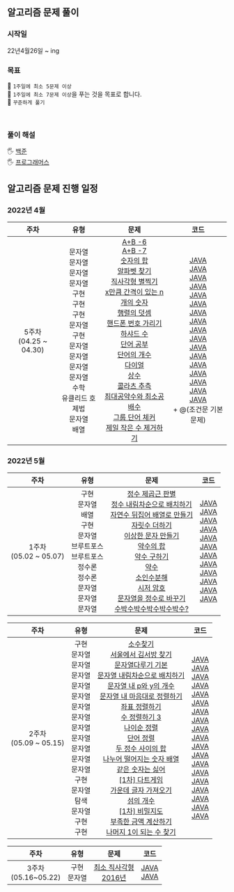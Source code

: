 <h2>알고리즘 문제 풀이</h2>
<h3>시작일</h3>
22년4월26일 ~ ing
<h3>목표</h3>

🎯 `1주일에 최소 5문제 이상`
<br />
🎯 `1주일에 최소 7문제 이상`을 푸는 것을 목표로 합니다.
<br />
🎯 `꾸준하게 풀기`

<br />

<h3>풀이 해설</h3>

🖐 [백준](https://www.notion.so/Baekjoon-c7fe3bc431a84ff2844659e397a4dedc/)
<br />
🖐 [프로그래머스](https://vivacious-plate-33b.notion.site/Programmers-7e344c9b0a8b44e990ac4538720c4315/)
<br />

<h2>알고리즘 문제 진행 일정</h2>

### 2022년 4월

|              주차               |                                                                             유형                                                                              |                                                                                                                                                                                                                                                                                                                                                                                                                                                                                                                                                                                                                                         문제                                                                                                                                                                                                                                                                                                                                                                                                                                                                                                                                                                                                                                         |                                                                                                                                                                                                                                                                                                                                                                                                                                                                                                                                                                                                                                                                                                                                                                                                                                                                                           코드                                                                                                                                                                                                                                                                                                                                                                                                                                                                                                                                                                                                                                                                                                                                                                                                                                                                                           |
|:-----------------------------:|:-----------------------------------------------------------------------------------------------------------------------------------------------------------:|:----------------------------------------------------------------------------------------------------------------------------------------------------------------------------------------------------------------------------------------------------------------------------------------------------------------------------------------------------------------------------------------------------------------------------------------------------------------------------------------------------------------------------------------------------------------------------------------------------------------------------------------------------------------------------------------------------------------------------------------------------------------------------------------------------------------------------------------------------------------------------------------------------------------------------------------------------------------------------------------------------------------------------------------------------------------------------------------------------------------------------------------------------------------------------------------------------------------------------------------------------------------------------------:|:--------------------------------------------------------------------------------------------------------------------------------------------------------------------------------------------------------------------------------------------------------------------------------------------------------------------------------------------------------------------------------------------------------------------------------------------------------------------------------------------------------------------------------------------------------------------------------------------------------------------------------------------------------------------------------------------------------------------------------------------------------------------------------------------------------------------------------------------------------------------------------------------------------------------------------------------------------------------------------------------------------------------------------------------------------------------------------------------------------------------------------------------------------------------------------------------------------------------------------------------------------------------------------------------------------------------------------------------------------------------------------------------------------------------------------------------------------------------------------------------------------------------------------------------------------------------------------------------------------------------------------------------------------------------------------------------------------------------------------------------------------------------------------------:|
|    5주차<br/>(04.25 ~ 04.30)    | 문자열<br/>문자열<br/>문자열<br/>문자열<br/>구현<br/>구현<br/>구현<br/>문자열<br/>구현 <br/>문자열 <br/>문자열 <br/>문자열 <br/>문자열 <br/>수학 <br/>유클리드 호제법 <br/>문자열<br/>배열| [A+B -6](https://www.acmicpc.net/problem/10953) <br /> [A+B -7](https://www.acmicpc.net/problem/11021) <br /> [숫자의 합](https://www.acmicpc.net/problem/11720) <br /> [알파벳 찾기](https://www.acmicpc.net/problem/10809) <br /> [직사각형 별찍기](https://programmers.co.kr/learn/courses/30/lessons/12969) <br /> [x만큼 간격이 있는 n개의 숫자](https://programmers.co.kr/learn/courses/30/lessons/12954) <br /> [행렬의 덧셈](https://programmers.co.kr/learn/courses/30/lessons/12950) <br /> [핸드폰 번호 가리기](https://programmers.co.kr/learn/courses/30/lessons/12948) <br /> [하샤드 수](https://programmers.co.kr/learn/courses/30/lessons/12947) <br /> [단어 공부](https://www.acmicpc.net/problem/1157) <br /> [단어의 개수](https://www.acmicpc.net/problem/1152) <br /> [다이얼](https://www.acmicpc.net/problem/5622) <br /> [상수](https://www.acmicpc.net/problem/2908) <br /> [콜라츠 추측](https://programmers.co.kr/learn/courses/30/lessons/12943) <br /> [최대공약수와 최소공배수](https://www.acmicpc.net/problem/2609) <br /> [그룹 단어 체커](https://www.acmicpc.net/problem/1316) <br /> [제일 작은 수 제거하기](https://programmers.co.kr/learn/courses/30/lessons/12935) | [JAVA](https://github.com/eodudsla10/Algorithm-solve/blob/master/src/BOJ/BOJ10953.java) <br />[JAVA](https://github.com/eodudsla10/Algorithm-solve/commit/8a903f7bbbe7942d53a3ee5de6e4a39f6add98f9) <br />[JAVA](https://github.com/eodudsla10/Algorithm-solve/blob/master/src/BOJ/BOJ11720.java) <br />[JAVA](https://github.com/eodudsla10/Algorithm-solve/blob/master/src/BOJ/BOJ10809.java) <br />[JAVA](https://github.com/eodudsla10/Algorithm-solve/blob/master/src/PRO/PRO12969.java) <br />[JAVA](https://github.com/eodudsla10/Algorithm-solve/blob/master/src/PRO/PRO12954.java) <br />[JAVA](https://github.com/eodudsla10/Algorithm-solve/blob/master/src/PRO/PRO12950.java) <br />[JAVA](https://github.com/eodudsla10/Algorithm-solve/blob/master/src/PRO/PRO12948.java) <br />[JAVA](https://github.com/eodudsla10/Algorithm-solve/blob/master/src/PRO/PRO12947.java) <br />[JAVA](https://github.com/eodudsla10/Algorithm-solve/blob/master/src/BOJ/BOJ1157.java) <br />[JAVA](https://github.com/eodudsla10/Algorithm-solve/blob/master/src/BOJ/BOJ1152.java) <br />[JAVA](https://github.com/eodudsla10/Algorithm-solve/blob/master/src/BOJ/BOJ5622.java) <br />[JAVA](https://github.com/eodudsla10/Algorithm-solve/blob/master/src/BOJ/BOJ2908.java) <br />[JAVA](https://github.com/eodudsla10/Algorithm-solve/blob/master/src/PRO/PRO12943.java) <br />[JAVA](https://github.com/eodudsla10/Algorithm-solve/blob/master/src/BOJ/BOJ2609.java) <br />[JAVA](https://github.com/eodudsla10/Algorithm-solve/blob/master/src/BOJ/BOJ1316.java) <br />[JAVA](https://github.com/eodudsla10/Algorithm-solve/blob/master/src/PRO/PRO12935.java) <br /> + @(조건문 기본문제) |


### 2022년 5월


|            주차             |                                                    유형                                                    |                                                                                                                                                                                                                                                                                                                                                                                                              문제                                                                                                                                                                                                                                                                                                                                                                                                              |                                                                                                                                                                                                                                                                                                                                                                                                                                                                                                                                      코드                                                                                                                                                                                                                                                                                                                                                                                                                                                                                                                                       |
|:-------------------------:|:--------------------------------------------------------------------------------------------------------:|:----------------------------------------------------------------------------------------------------------------------------------------------------------------------------------------------------------------------------------------------------------------------------------------------------------------------------------------------------------------------------------------------------------------------------------------------------------------------------------------------------------------------------------------------------------------------------------------------------------------------------------------------------------------------------------------------------------------------------------------------------------------------------------------------------------------------------:|:-----------------------------------------------------------------------------------------------------------------------------------------------------------------------------------------------------------------------------------------------------------------------------------------------------------------------------------------------------------------------------------------------------------------------------------------------------------------------------------------------------------------------------------------------------------------------------------------------------------------------------------------------------------------------------------------------------------------------------------------------------------------------------------------------------------------------------------------------------------------------------------------------------------------------------------------------------------------------------------------------------------------------------------------------------------------------------:|
| 1주차 </br> (05.02 ~ 05.07) | 구현 <br/>문자열 <br/>배열 <br/>구현 <br/>문자열  <br/>브루트포스 <br/>브루트포스 <br/>정수론 <br/>정수론 <br/>문자열 <br/>문자열 <br/>문자열 | [정수 제곱근 판별](https://programmers.co.kr/learn/courses/30/lessons/12934) <br /> [정수 내림차순으로 배치하기](https://programmers.co.kr/learn/courses/30/lessons/12933) <br /> [자연수 뒤집어 배열로 만들기](https://programmers.co.kr/learn/courses/30/lessons/12932) <br /> [자릿수 더하기](https://programmers.co.kr/learn/courses/30/lessons/12931) <br /> [이상한 문자 만들기](https://programmers.co.kr/learn/courses/30/lessons/12930) <br /> [약수의 합](https://programmers.co.kr/learn/courses/30/lessons/12928) <br /> [약수 구하기](https://www.acmicpc.net/problem/2501)  <br /> [약수 ](https://www.acmicpc.net/problem/1037)  <br /> [소인수분해](https://www.acmicpc.net/problem/11653)  <br /> [시저 암호](https://programmers.co.kr/learn/courses/30/lessons/12926)  <br /> [문자열을 정수로 바꾸기](https://programmers.co.kr/learn/courses/30/lessons/12925)  <br /> [수박수박수박수박수박수?](https://programmers.co.kr/learn/courses/30/lessons/12922) | [JAVA](https://github.com/eodudsla10/Algorithm-solve/blob/master/src/PRO/PRO12934.java) <br />[JAVA](https://github.com/eodudsla10/Algorithm-solve/commit/8375e77f81a5cd6c0f8f1a60ca44786afb69eb7a) <br />[JAVA](https://github.com/eodudsla10/Algorithm-solve/blob/master/src/PRO/PRO12932.java) <br />[JAVA](https://github.com/eodudsla10/Algorithm-solve/blob/master/src/PRO/PRO12931.java) <br />[JAVA](https://github.com/eodudsla10/Algorithm-solve/blob/master/src/PRO/PRO12930.java) <br />[JAVA](https://github.com/eodudsla10/Algorithm-solve/blob/master/src/PRO/PRO12928.java) <br />[JAVA](https://github.com/eodudsla10/Algorithm-solve/blob/master/src/BOJ/BOJ2501.java) <br />[JAVA](https://github.com/eodudsla10/Algorithm-solve/blob/master/src/BOJ/BOJ1037.java) <br />[JAVA](https://github.com/eodudsla10/Algorithm-solve/blob/master/src/BOJ/BOJ11653.java) <br />[JAVA](https://github.com/eodudsla10/Algorithm-solve/blob/master/src/PRO/PRO12926.java) <br />[JAVA](https://github.com/eodudsla10/Algorithm-solve/blob/master/src/PRO/PRO12925.java) <br />[JAVA](https://github.com/eodudsla10/Algorithm-solve/blob/master/src/PRO/PRO12922.java) |

|           주차            |                                                                                         유형                                                                                         |                                                                                                                                                                                                                                                                                                                                                                                                                                                                                                                                                                                                                                                                                                           문제                                                                                                                                                                                                                                                                                                                                                                                                                                                                                                                                                                                                                                                                                                            |                                                                                                                                                                                                                                                                                                                                                                                                                                                                                                                                                                                                                                                                                                                                                                                                                                                                                 코드                                                                                                                                                                                                                                                                                                                                                                                                                                                                                                                                                                                                                                                                                                                                                                                                                                                                                  |
|:-----------------------:|:----------------------------------------------------------------------------------------------------------------------------------------------------------------------------------:|:-----------------------------------------------------------------------------------------------------------------------------------------------------------------------------------------------------------------------------------------------------------------------------------------------------------------------------------------------------------------------------------------------------------------------------------------------------------------------------------------------------------------------------------------------------------------------------------------------------------------------------------------------------------------------------------------------------------------------------------------------------------------------------------------------------------------------------------------------------------------------------------------------------------------------------------------------------------------------------------------------------------------------------------------------------------------------------------------------------------------------------------------------------------------------------------------------------------------------------------------------------------------------------------------------------------------------------------------------------------------------------------------------------------------------:|:-------------------------------------------------------------------------------------------------------------------------------------------------------------------------------------------------------------------------------------------------------------------------------------------------------------------------------------------------------------------------------------------------------------------------------------------------------------------------------------------------------------------------------------------------------------------------------------------------------------------------------------------------------------------------------------------------------------------------------------------------------------------------------------------------------------------------------------------------------------------------------------------------------------------------------------------------------------------------------------------------------------------------------------------------------------------------------------------------------------------------------------------------------------------------------------------------------------------------------------------------------------------------------------------------------------------------------------------------------------------------------------------------------------------------------------------------------------------------------------------------------------------------------------------------------------------------------------------------------------------------------------------------------------------------------------------------------------------------------------------------------------------:|
| 2주차<br/>(05.09 ~ 05.15) | 구현 <br/> 문자열 <br/> 문자열 <br/> 문자열 <br/> 문자열 <br/> 문자열 <br/> 문자열 <br/> 문자열 <br/> 문자열 <br/> 문자열 <br/> 문자열 <br/> 문자열 <br/> 문자열 <br/> 구현 <br/> 문자열 <br/> 탐색 <br/> 문자열 <br/> 구현 <br/> 구현 | [소수찾기](https://programmers.co.kr/learn/courses/30/lessons/12921?language=java) <br /> [서울에서 김서방 찾기](https://programmers.co.kr/learn/courses/30/lessons/12919) <br /> [문자열다루기 기본](https://programmers.co.kr/learn/courses/30/lessons/12918) <br /> [문자열 내림차순으로 배치하기](https://programmers.co.kr/learn/courses/30/lessons/12917) <br /> [문자열 내 p와 y의 개수](https://programmers.co.kr/learn/courses/30/lessons/12916) <br /> [문자열 내 마음대로 정렬하기](https://programmers.co.kr/learn/courses/30/lessons/12915) <br /> [좌표 정렬하기](https://www.acmicpc.net/problem/11650) <br /> [수 정렬하기 3](https://www.acmicpc.net/problem/10989) <br /> [나이순 정렬](https://www.acmicpc.net/problem/10814) <br /> [단어 정렬](https://www.acmicpc.net/problem/1181) <br /> [두 정수 사이의 합](https://programmers.co.kr/learn/courses/30/lessons/12912) <br /> [나누어 떨어지는 숫자 배열](https://programmers.co.kr/learn/courses/30/lessons/12910) <br /> [같은 숫자는 싫어](https://programmers.co.kr/learn/courses/30/lessons/12906) <br /> [[1차] 다트게임](https://programmers.co.kr/learn/courses/30/lessons/17682) <br /> [가운데 글자 가져오기](https://programmers.co.kr/learn/courses/30/lessons/12903) <br /> [섬의 개수](https://www.acmicpc.net/problem/4963) <br /> [[1차] 비밀지도](https://programmers.co.kr/learn/courses/30/lessons/17681) <br /> [부족한 금액 계산하기](https://programmers.co.kr/learn/courses/30/lessons/82612) <br /> [나머지 1이 되는 수 찾기](https://programmers.co.kr/learn/courses/30/lessons/87389) | [JAVA](https://github.com/eodudsla10/Algorithm-solve/blob/master/src/PRO/PRO12921.java) <br /> [JAVA](https://github.com/eodudsla10/Algorithm-solve/blob/master/src/PRO/PRO12919.java) <br /> [JAVA](https://github.com/eodudsla10/Algorithm-solve/blob/master/src/PRO/PRO12918.java) <br /> [JAVA](https://github.com/eodudsla10/Algorithm-solve/blob/master/src/PRO/PRO12917.java) <br /> [JAVA](https://github.com/eodudsla10/Algorithm-solve/blob/master/src/PRO/PRO12916.java) <br /> [JAVA](https://github.com/eodudsla10/Algorithm-solve/blob/master/src/PRO/PRO12915.java) <br /> [JAVA](https://github.com/eodudsla10/Algorithm-solve/blob/master/src/BOJ/BOJ11650.java) <br /> [JAVA](https://github.com/eodudsla10/Algorithm-solve/blob/master/src/BOJ/BOJ10989.java) <br /> [JAVA](https://github.com/eodudsla10/Algorithm-solve/blob/master/src/BOJ/BOJ10814.java) <br /> [JAVA](https://github.com/eodudsla10/Algorithm-solve/blob/master/src/BOJ/BOJ1181.java) <br /> [JAVA](https://github.com/eodudsla10/Algorithm-solve/blob/master/src/PRO/PRO12912.java) <br /> [JAVA](https://github.com/eodudsla10/Algorithm-solve/blob/master/src/PRO/PRO12910.java) <br /> [JAVA](https://github.com/eodudsla10/Algorithm-solve/blob/master/src/PRO/PRO12906.java) <br /> [JAVA](https://github.com/eodudsla10/Algorithm-solve/blob/master/src/PRO/PRO17682.java) <br /> [JAVA](https://github.com/eodudsla10/Algorithm-solve/blob/master/src/PRO/PRO12903.java) <br /> [JAVA](https://github.com/eodudsla10/Algorithm-solve/blob/master/src/BOJ/PRO4963.java) <br /> [JAVA](https://github.com/eodudsla10/Algorithm-solve/blob/master/src/PRO/PRO17681.java) <br /> [JAVA](https://github.com/eodudsla10/Algorithm-solve/blob/master/src/PRO/PRO82612.java) <br /> [JAVA](https://github.com/eodudsla10/Algorithm-solve/blob/master/src/PRO/PRO87389.java) |

|      주차      | 유형  | 문제  |                                            코드                                            |
|:------------:|:---:|:---:|:----------------------------------------------------------------------------------------:|
|3주차<br/>(05.16~05.22)| 구현 <br/> 문자열 |[최소 직사각형](https://programmers.co.kr/learn/courses/30/lessons/86491) <br />[2016년](https://programmers.co.kr/learn/courses/30/lessons/12901) | [JAVA](https://github.com/eodudsla10/Algorithm-solve/blob/master/src/PRO/PRO86491.java) <br /> [JAVA](https://github.com/eodudsla10/Algorithm-solve/blob/master/src/PRO/PRO12901.java) |
